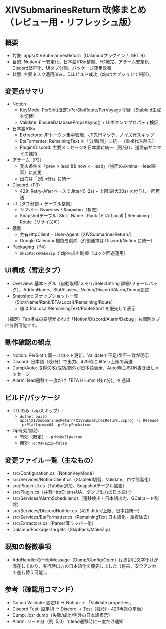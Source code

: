 # XIVSubmarinesReturn 改修まとめ（レビュー用・リフレッシュ版）

## 概要
- 対象: apps/XIVSubmarinesReturn（Dalamudプラグイン / .NET 9）
- 目的: Notionキー安定化、日本語/i18n整備、FC補完、アラーム安定化、Discord堅牢化、UIタブ分割、パッケージ運用改善
- 状態: 主要タスク適用済み。DLLビルド成功（zipはオプションで制御）。

## 変更点サマリ
- Notion
  - KeyMode: PerSlot(既定)/PerSlotRoute/PerVoyage 切替（StableId生成を切替）
  - Validate: EnsureDatabasePropsAsync() + UIボタンでプロパティ検証
- 日本語/i18n
  - Extractors: JPトークン集中管理、JP先行マッチ、ノイズ行スキップ
  - EtaFormatter: RemainingText を「分/時間」に統一（重複代入除去）
  - Plugin/Discord: 主要メッセージを日本語に統一（残/分）、送信前サニタイズ維持
- アラーム（P2）
  - 発火条件を「prev > lead && now <= lead」（初回のみmins==lead許容）に変更
  - 出力は「(残 n分)」に統一
- Discord（P3）
  - 429: Retry-AfterベースでJitter(0–2s) + 上限(最大30s) を付与し一回再送
- UI（タブ分割 + テーブル整備）
  - タブバー: Overview / Snapshot（暫定）
  - Snapshotテーブル: Slot | Name | Rank | ETA(Local) | Remaining | Route（リサイズ可）
- 基盤
  - 共有HttpClient + User-Agent（XIVSubmarinesReturn/<ver>）
  - Google Calendar 機能を削除（外部連携は Discord/Notion に統一）
- Packaging（P4）
  - `SkipPack`/`MakeZip` でzip生成を制御（ロック回避運用）

## UI構成（暫定タブ）
- Overview: 基本トグル（自動取得/メモリ/SelectString 詳細/フォールバック）、AddonName、SlotAliases、Notion/Discord/Alarm/Debug設定
- Snapshot: スナップショット一覧（Slot/Name/Rank/ETA(Local)/Remaining/Route）
  - 値は EtaLocal/RemainingText/RouteShort を優先して表示

（補足）Tab構成の要望があれば「Notion/Discord/Alarm/Debug」も個別タブに分割可能です。

## 動作確認の観点
- Notion: PerSlotで同一スロット更新、Validateで不足/型不一致が明示
- Discord: 日本語（残/分）で出力、429時にJitter+上限で再送
- Dump/Auto: 取得失敗/成功/例外が日本語表示、Auto時にJSON書き出しメッセージ
- Alarm: lead遷移で一度だけ「ETA HH:mm (残 n分)」を通知

## ビルド/パッケージ
- DLLのみ（zipスキップ）:
  - `dotnet build apps\XIVSubmarinesReturn\XIVSubmarinesReturn.csproj -c Release -p:Platform=x64 -p:SkipPack=true`
- zip有効/無効:
  - 有効（既定）: `-p:MakeZip=true`
  - 無効: `-p:MakeZip=false`

## 変更ファイル一覧（主なもの）
- src/Configuration.cs（NotionKeyMode）
- src/Services/NotionClient.cs（StableId切替、Validate、ログ簡潔化）
- src/Plugin.UI.cs（TabBar追加、Snapshotテーブル拡張）
- src/Plugin.cs（共有HttpClient+UA、ダンプ出力の日本語化）
- src/Services/AlarmScheduler.cs（遷移検出・日本語出力、GCalコード削除）
- src/Services/DiscordNotifier.cs（429 Jitter/上限、日本語統一）
- src/Services/EtaFormatter.cs（RemainingText 日本語化・重複除去）
- src/Extractors.cs（Parser薄ラッパー化）
- DalamudPackager.targets（SkipPack/MakeZip）

## 既知の軽微事項
- AddHandlerのHelpMessage（Dump/Config/Open）は周辺に文字化けが混在しており、実行時出力の日本語化を優先しました（将来、安全アンカーで差し替え可能）。

## 参考（確認用コマンド）
- Notion Validate: 設定UI → Notion → 「Validate properties」
- Discord Test: 設定UI → Discord → Test（残/分・429再送の挙動）
- Dump: /xsr dump（失敗/成功/例外の日本語表示）
- Alarm: リード分（例: 5,0）でlead遷移時に一度だけ通知
